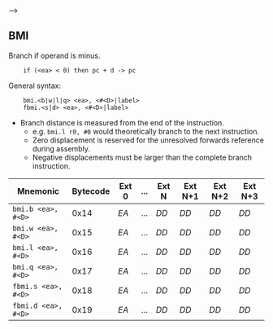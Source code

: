 <!-- <!-- [Documentation](../../README.md) > [Bytecode Format](../README.md) > [Control Group](../InstructionsControl.md) --> -->

## BMI

Branch if operand is minus.

        if (<ea> < 0) then pc + d -> pc

General syntax:

        bmi.<b|w|l|q> <ea>, <#<D>|label>
        fbmi.<s|d> <ea>, <#<D>|label>

* Branch distance is measured from the end of the instruction.
    - e.g. `bmi.l r0, #0` would theoretically branch to the next instruction.
    - Zero displacement is reserved for the unresolved forwards reference during assembly.
    - Negative displacements must be larger than the complete branch instruction.

| Mnemonic | Bytecode | Ext 0 | ... | Ext N | Ext N+1 | Ext N+2 | Ext N+3 |
| - | - | - | - | - | - | - | - |
| `bmi.b <ea>, #<D>` | 0x14 | *EA* | ... | *DD* | *DD* | *DD* | *DD* |
| `bmi.w <ea>, #<D>` | 0x15 | *EA* | ... | *DD* | *DD* | *DD* | *DD* |
| `bmi.l <ea>, #<D>` | 0x16 | *EA* | ... | *DD* | *DD* | *DD* | *DD* |
| `bmi.q <ea>, #<D>` | 0x17 | *EA* | ... | *DD* | *DD* | *DD* | *DD* |
| `fbmi.s <ea>, #<D>` | 0x18 | *EA* | ... | *DD* | *DD* | *DD* | *DD* |
| `fbmi.d <ea>, #<D>` | 0x19 | *EA* | ... | *DD* | *DD* | *DD* | *DD* |
